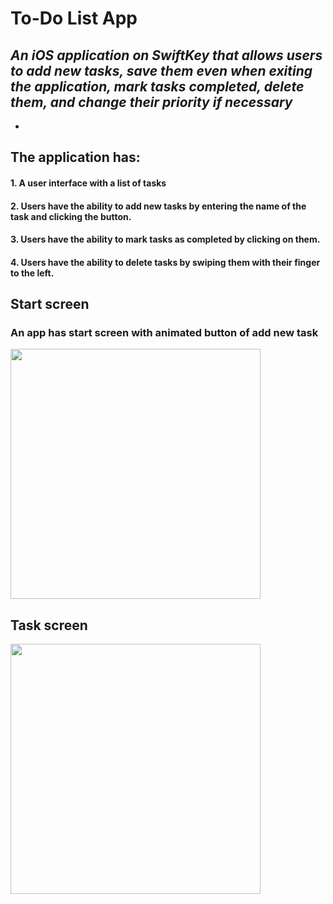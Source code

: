 # To-Do List App
## *An iOS application on SwiftKey that allows users to add new tasks, save them even when exiting the application, mark tasks completed, delete them, and change their priority if necessary*
*

## The application has:
#### 1. A user interface with a list of tasks

#### 2. Users have the ability to add new tasks by entering the name of the task and clicking the button.

#### 3. Users have the ability to mark tasks as completed by clicking on them.

#### 4. Users have the ability to delete tasks by swiping them with their finger to the left.

## Start screen
### An app has start screen with animated button of add new task
<img src="./GIFs/Animation.gif" width="400" height="">

## Task screen
<img src="./GIFs/AddItem.gif" width="400" height="">